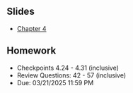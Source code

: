 ## Slides
- [Chapter 4](../Slides/Chapter04.pdf)

## Homework
- Checkpoints 4.24 - 4.31 (inclusive)
- Review Questions: 42 - 57 (inclusive)
- Due: 03/21/2025 11:59 PM